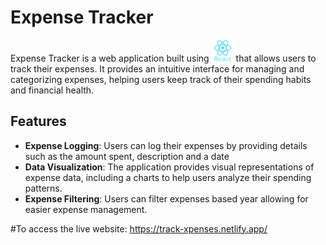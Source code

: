# Expense Tracker
Expense Tracker is a web application built using   <img src="https://raw.githubusercontent.com/devicons/devicon/master/icons/react/react-original-wordmark.svg" alt="react" width="35" height="35"/> that allows users to track their expenses. It provides an intuitive interface for managing and categorizing expenses, helping users keep track of their spending habits and financial health.
## Features

- **Expense Logging**: Users can log their expenses by providing details such as the amount spent, description and a date
- **Data Visualization**: The application provides visual representations of expense data, including a charts  to help users analyze their spending patterns.
- **Expense Filtering**: Users can filter expenses based year allowing for easier expense management.

#To access the live website:
https://track-xpenses.netlify.app/
